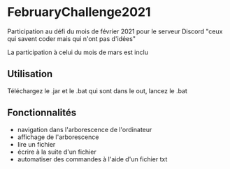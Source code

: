 # FebruaryChallenge2021

Participation au défi du mois de février 2021 pour le serveur Discord "ceux qui savent coder mais qui n'ont pas d'idées"

La participation à celui du mois de mars est inclu

## Utilisation

Téléchargez le .jar et le .bat qui sont dans le out, lancez le .bat

## Fonctionnalités 

- navigation dans l'arborescence de l'ordinateur 
- affichage de l'arborescence 
- lire un fichier 
- écrire à la suite d'un fichier 
- automatiser des commandes à l'aide d'un fichier txt
